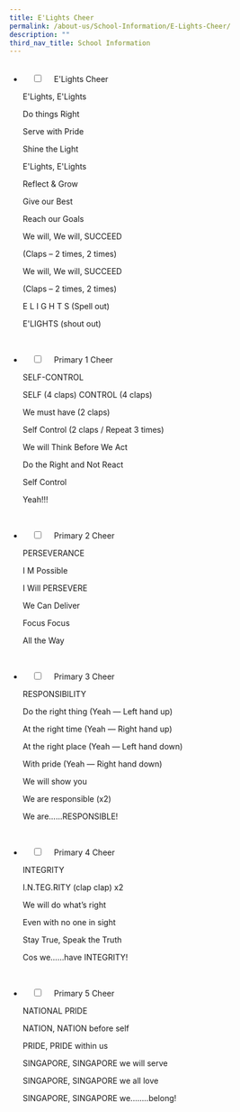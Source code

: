 ```yaml
---
title: E'Lights Cheer
permalink: /about-us/School-Information/E-Lights-Cheer/
description: ""
third_nav_title: School Information
---
```

<ul class="jekyllcodex_accordion">  
  <li>  
    <input type="checkbox" id="accordion1">  
    <label for="accordion1">E'Lights Cheer </label>  
    <div>  
<p>E'Lights, E'Lights</p>
<p>Do things Right</p>
<p>Serve with Pride</p>
<p>Shine the Light</p>
<p>E'Lights, E'Lights</p>
<p>Reflect & Grow</p>
<p>Give our Best</p>
<p>Reach our Goals</p>
<p>We will, We will, SUCCEED</p>
<p>(Claps – 2 times, 2 times)</p>
<p>We will, We will, SUCCEED</p>
<p>(Claps – 2 times, 2 times)</p>
<p>E L I G H T S (Spell out)</p>
<p>E'LIGHTS (shout out)</p>  
 
    </div>  
</li>
	
<li>  
    <input type="checkbox" id="accordion2">  
    <label for="accordion2">Primary 1 Cheer</label>  
    <div>  
			<p>SELF-CONTROL</p>
			<p>SELF (4 claps) CONTROL (4 claps)</p>
			<p>We must have (2 claps)</p>
			<p>Self Control (2 claps / Repeat 3 times)</p>
			<p>We will Think Before We Act</p>
			<p>Do the Right and Not React</p>
			<p>Self Control</p>
			<p>Yeah!!!</p>
			
    </div>  
</li>
	
<li>  
    <input type="checkbox" id="accordion3">  
    <label for="accordion3">Primary 2 Cheer</label>  
    <div>  
			<p>PERSEVERANCE</p>
			<p>I M Possible</p>
			<p>I Will PERSEVERE</p>
			<p>We Can Deliver</p>
			<p>Focus Focus</p>
			<p>All the Way</p>
			
    </div>  
</li>
	
<li>  
    <input type="checkbox" id="accordion4">  
    <label for="accordion4">Primary 3 Cheer</label>  
    <div>  
			<p>RESPONSIBILITY</p>
			<p>Do the right thing (Yeah — Left hand up)</p>
			<p>At the right time (Yeah — Right hand up)</p>
			<p>At the right place (Yeah — Left hand down)</p>
			<p>With pride (Yeah — Right hand down)</p>
			<p>We will show you</p>
			<p>We are responsible (x2)</p>
			<p>We are......RESPONSIBLE!</p>
			
    </div>  
</li>
	
<li>  
    <input type="checkbox" id="accordion5">  
    <label for="accordion5">Primary 4 Cheer</label>  
    <div>  
			<p>INTEGRITY</p>  
			<p>I.N.TEG.RITY (clap clap) x2</p>
			<p>We will do what’s right</p>
			<p>Even with no one in sight</p>
			<p>Stay True, Speak the Truth</p>
			<p>Cos we……have INTEGRITY!</p>
			
    </div>  
</li>
	
<li>  
    <input type="checkbox" id="accordion6">  
    <label for="accordion6">Primary 5 Cheer</label>  
    <div>  
			<p>NATIONAL PRIDE</p>  
			<p>NATION, NATION before self</p>
			<p>PRIDE, PRIDE within us</p>
			<p>SINGAPORE, SINGAPORE we will serve</p>
			<p>SINGAPORE, SINGAPORE we all love</p>
			<p>SINGAPORE, SINGAPORE we........belong!</p>